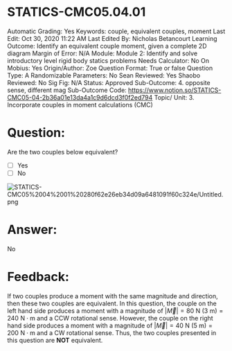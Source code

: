 # STATICS-CMC05.04.01

Automatic Grading: Yes
Keywords: couple, equivalent couples, moment
Last Edit: Oct 30, 2020 11:22 AM
Last Edited By: Nicholas Betancourt
Learning Outcome: Identify an equivalent couple moment, given a complete 2D diagram
Margin of Error: N/A
Module: Module 2: Identify and solve introductory level rigid body statics problems
Needs Calculator: No
On Mobius: Yes
Origin/Author: Zoe
Question Format: True or false
Question Type: A
Randomizable Parameters: No
Sean Reviewed: Yes
Shaobo Reviewed: No
Sig Fig: N/A
Status: Approved
Sub-Outcome: 4. opposite sense, different mag
Sub-Outcome Code: https://www.notion.so/STATICS-CMC05-04-2b36a01e13da4a1c9d6dcd3f0f2ed794
Topic/ Unit: 3. Incorporate couples in moment calculations (CMC)

# Question:

Are the two couples below equivalent?

- [ ]  Yes
- [ ]  No

![STATICS-CMC05%2004%2001%20280f62e26eb34d09a6481091f60c324e/Untitled.png](STATICS-CMC05%2004%2001%20280f62e26eb34d09a6481091f60c324e/Untitled.png)

# Answer:

No

# Feedback:

If two couples produce a moment with the same magnitude and direction, then these two couples are equivalent. In this question, the couple on the left hand side produces a moment with a magnitude of $|\overrightarrow{M}|=80~\text{N}~(3 ~\text{m})= 240~\text{N}\cdot\text{m}$ and a CCW rotational sense. However, the couple on the right hand side produces a moment with a magnitude of $|\overrightarrow{M}|=40~\text{N}~(5 ~\text{m})= 200~\text{N}\cdot\text{m}$ and a CW rotational sense. Thus, the two couples presented in this question are **NOT** equivalent.